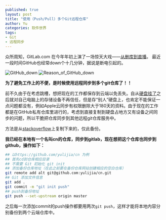 ```yaml
---
published: true
layout: post
title: "使用（Push/Pull）多个Git远程仓库"
author: Yu
categories: 软件世界
tags:
- Git
- 远程同步
---
```



众所周知，GitLab.com 在今年年初上演了一场惊天大戏——[从删库到直播](https://about.gitlab.com/2017/02/01/gitlab-dot-com-database-incident/)。
最近一段时间GitHub也经常down个十几分钟，据说是断电引起的。

![GitHub_down](https://i.imgur.com/5HmTBcr.png)
![Reason_of_GitHub_down](https://i.imgur.com/9k9GTtG.png)


**为了避免工作上的不便，是时候使用远程同步到多个git仓库了！！**

前不久由于在考虑跳槽，想把现在的工作都保存到云端以免丢失。自从[硬盘挂了](http://yulijia.net/cn/%E7%94%9F%E6%B4%BB%E7%82%B9%E6%BB%B4/2016/04/04/so-sad.html)之后就对自己电脑上的存储设备不再信任，但是存“别人”硬盘上，也肯定不能保证一点问题都没有，例如Apple云同步有权限删除大于180天的资料。由于现在的工作都是在GitHub私有仓库里进行的，考虑到直接复制到硬盘占地方又有设备之间同步的问题，所以干脆把仓库同步到其他远程git仓库服务中。

方法是从[stackoverflow](https://stackoverflow.com/questions/849308/pull-push-from-multiple-remote-locations "pull/push from multiple remote locations")上复制下来的，仅此备份。


**我已经在本地有一个名叫cn的仓库，同步到gitlab，现在想把这个仓库也同步到github，操作如下：**

```bash
## 以https://github.com/yulijia/cn 为例
## 首先cd到仓库相应目录
## 不需要 Git 初始化 git init
## 添加备份仓库地址（在此之前要在备份仓库网站创建相应的空白仓库）
git remote add alt git@github.com:yulijia/cn.git
## Git 添加文件信息
git add .
git commit -m "git init push"
## push到备份地址
git push --set-upstream origin master
```


之后每一次添加commit的push操作都要用两次`git push`，这样才能将本地内容分别备份到两个云端仓库中。
